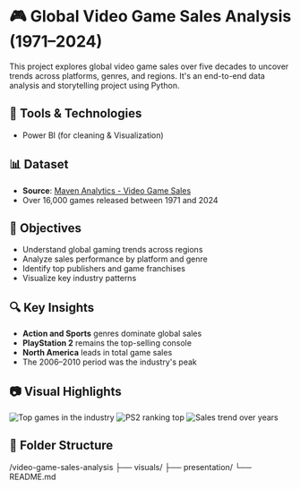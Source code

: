 # 🎮 Global Video Game Sales Analysis (1971–2024)

This project explores global video game sales over five decades to uncover trends across platforms, genres, and regions. It's an end-to-end data analysis and storytelling project using Python.

## 🧰 Tools & Technologies
- Power BI (for cleaning & Visualization)

## 📊 Dataset
- **Source**: [Maven Analytics - Video Game Sales](https://www.mavenanalytics.io/data-playground)
- Over 16,000 games released between 1971 and 2024

## 📌 Objectives
- Understand global gaming trends across regions
- Analyze sales performance by platform and genre
- Identify top publishers and game franchises
- Visualize key industry patterns

## 🔍 Key Insights
- **Action and Sports** genres dominate global sales
- **PlayStation 2** remains the top-selling console
- **North America** leads in total game sales
- The 2006–2010 period was the industry's peak

## 📷 Visual Highlights
![Top games in the industry](https://github.com/user-attachments/assets/b6fea226-70d3-4095-b71c-f3ed7bd2e2ea)
![PS2 ranking top](https://github.com/user-attachments/assets/b0ca1d30-9e32-41e0-bd0a-547db1dc3f9d)
![Sales trend over years](https://github.com/user-attachments/assets/e77187a9-a734-4517-a2c3-e35708c5283b)

## 📁 Folder Structure

/video-game-sales-analysis
├── visuals/
├── presentation/
└── README.md
